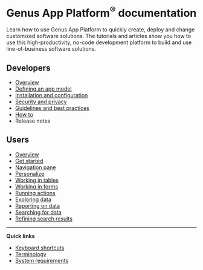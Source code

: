 # **Genus App Platform<sup>&reg;</sup> documentation**
Learn how to use Genus App Platform to quickly create, deploy and change customized software solutions. The tutorials and articles show you how to use this high-productivity, no-code development platform to build and use line-of-business software solutions.

## Developers
* [Overview](developers/overview/what-is-genus-app-platform.md)
* [Defining an app model](developers/defining-the-application-model.md)
* [Installation and configuration](developers/installation-and-configuration.md)
* [Security and privacy](developers/security-and-privacy.md)
* [Guidelines and best practices](developers/guidelines-and-best-practices.md)
* [How to](developers/how-to.md)
* Release notes

## Users
* [Overview](users/overview/what-is-a-genus-solution.md)
* [Get started](users/getting-started.md)
* [Navigation pane](users/navigation-pane.md)
* [Personalize](users/personalize.md)
* [Working in tables](users/working-in-tables.md)
* [Working in forms](users/working-in-forms.md)
* [Running actions](users/running-actions.md)
* [Exploring data](users/exploring-data.md)
* [Reporting on data](users/reporting-on-data.md)
* [Searching for data](users/searching-for-data.md)
* [Refining search results](users/refining-search-results.md)

---

**Quick links**
* [Keyboard shortcuts](developers/keyboard-shortcuts.md)
* [Terminology](terminology.md)
* [System requirements](developers/installation-and-configuration/system-requirements.md)

